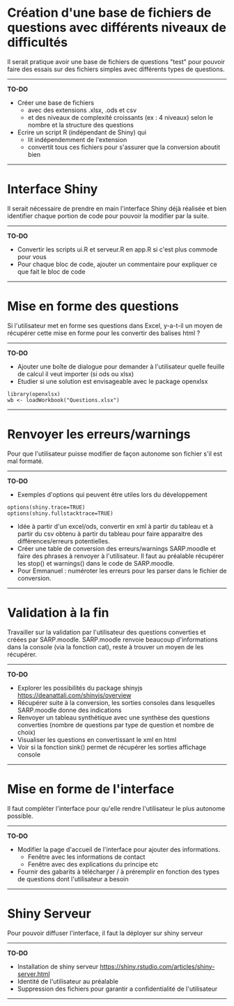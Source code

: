 <!-- ----------------------------------------------------------------------------------------------------------------------------------------------------------------------------------------------------------------------------------------------------------------------------------- -->

# Création d'une base de fichiers de questions avec différents niveaux de difficultés

Il serait pratique avoir une base de fichiers de questions "test" pour pouvoir faire des essais sur des fichiers simples avec différents types de questions.

---

**TO-DO**

- Créer une base de fichiers 
  - avec des extensions .xlsx, .ods et csv
  - et des niveaux de complexité croissants (ex : 4 niveaux) selon le nombre et la structure des questions
- Ecrire un script R (indépendant de Shiny) qui
  - lit indépendemment de l'extension
  - convertit tous ces fichiers pour s'assurer que la conversion aboutit bien

---


<!-- ----------------------------------------------------------------------------------------------------------------------------------------------------------------------------------------------------------------------------------------------------------------------------------- -->


# Interface Shiny

Il serait nécessaire de prendre en main l'interface Shiny déjà réalisée et bien identifier chaque portion de code pour pouvoir la modifier par la suite.

---

**TO-DO**

- Convertir les scripts ui.R et serveur.R en app.R si c'est plus commode pour vous
- Pour chaque bloc de code, ajouter un commentaire pour expliquer ce que fait le bloc de code

---

<!-- ----------------------------------------------------------------------------------------------------------------------------------------------------------------------------------------------------------------------------------------------------------------------------------- -->


# Mise en forme des questions

Si l'utilisateur met en forme ses questions dans Excel, y-a-t-il un moyen de récupérer cette mise en forme pour les convertir des balises html ?

---

**TO-DO**

- Ajouter une boîte de dialogue pour demander à l'utilisateur quelle feuille de calcul il veut importer (si ods ou xlsx)
- Etudier si une solution est envisageable avec le package openxlsx
```{r, echo=TRUE, eval = FALSE}
library(openxlsx)
wb <- loadWorkbook("Questions.xlsx")
```


---


<!-- ----------------------------------------------------------------------------------------------------------------------------------------------------------------------------------------------------------------------------------------------------------------------------------- -->

# Renvoyer les erreurs/warnings

Pour que l'utilisateur puisse modifier de façon autonome son fichier s'il est mal formaté.

---
**TO-DO**

- Exemples d'options qui peuvent être utiles lors du développement
```{r, echo=TRUE, eval = FALSE}
options(shiny.trace=TRUE)
options(shiny.fullstacktrace=TRUE)
```
- Idée à partir d'un excel/ods, convertir en xml à partir du tableau et à partir du csv obtenu à partir du tableau pour faire apparaitre des différences/erreurs potentielles.
- Créer une table de conversion des erreurs/warnings SARP.moodle et faire des phrases à renvoyer à l'utilisateur. Il faut au préalable récupérer les stop() et warnings() dans le code de SARP.moodle.
- Pour Emmanuel : numéroter les erreurs pour les parser dans le fichier de conversion.
 
---

<!-- ----------------------------------------------------------------------------------------------------------------------------------------------------------------------------------------------------------------------------------------------------------------------------------- -->


# Validation à la fin

Travailler sur la validation par l'utilisateur des questions converties et créées par SARP.moodle. 
SARP.moodle renvoie beaucoup d'informations dans la console (via la fonction cat), reste à trouver un moyen de les récupérer.

---

**TO-DO**

- Explorer les possibilités du package shinyjs
https://deanattali.com/shinyjs/overview
- Récupérer suite à la conversion, les sorties consoles dans lesquelles SARP.moodle donne des indications
- Renvoyer un tableau synthétique avec une synthèse des questions converties (nombre de questions par type de question et nombre de choix)
- Visualiser les questions en convertissant le xml en html
- Voir si la fonction sink() permet de récupérer les sorties affichage console
---


<!-- ----------------------------------------------------------------------------------------------------------------------------------------------------------------------------------------------------------------------------------------------------------------------------------- -->


# Mise en forme de l'interface

Il faut compléter l'interface pour qu'elle rendre l'utilisateur le plus autonome possible.

---

**TO-DO**

- Modifier la page d'accueil de l'interface pour ajouter des informations.
  - Fenêtre avec les informations de contact
  - Fenêtre avec des explications du principe etc
- Fournir des gabarits à télécharger / à préremplir en fonction des types de questions dont l'utilisateur a besoin

---


<!-- ----------------------------------------------------------------------------------------------------------------------------------------------------------------------------------------------------------------------------------------------------------------------------------- -->


# Shiny Serveur

Pour pouvoir diffuser l'interface, il faut la déployer sur shiny serveur

---

**TO-DO**
- Installation de shiny serveur
https://shiny.rstudio.com/articles/shiny-server.html
- Identité de l'utilisateur au préalable
- Suppression des fichiers pour garantir a confidentialité de l'utilisateur

---

